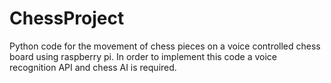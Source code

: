 # ChessProject
Python code for the movement of chess pieces on a voice controlled chess board using raspberry pi.
In order to implement this code a voice recognition API and chess AI is required.
